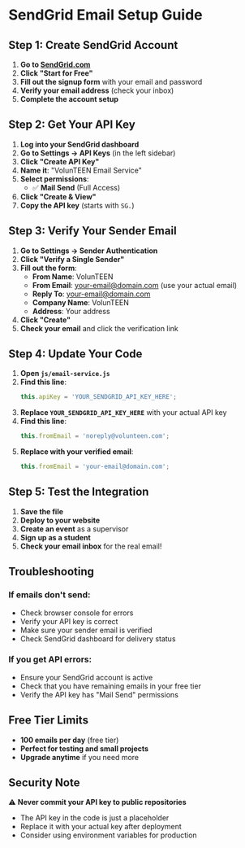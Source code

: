 # SendGrid Email Setup Guide

## Step 1: Create SendGrid Account

1. **Go to [SendGrid.com](https://sendgrid.com)**
2. **Click "Start for Free"**
3. **Fill out the signup form** with your email and password
4. **Verify your email address** (check your inbox)
5. **Complete the account setup**

## Step 2: Get Your API Key

1. **Log into your SendGrid dashboard**
2. **Go to Settings → API Keys** (in the left sidebar)
3. **Click "Create API Key"**
4. **Name it**: "VolunTEEN Email Service"
5. **Select permissions**: 
   - ✅ **Mail Send** (Full Access)
6. **Click "Create & View"**
7. **Copy the API key** (starts with `SG.`)

## Step 3: Verify Your Sender Email

1. **Go to Settings → Sender Authentication**
2. **Click "Verify a Single Sender"**
3. **Fill out the form**:
   - **From Name**: VolunTEEN
   - **From Email**: your-email@domain.com (use your actual email)
   - **Reply To**: your-email@domain.com
   - **Company Name**: VolunTEEN
   - **Address**: Your address
4. **Click "Create"**
5. **Check your email** and click the verification link

## Step 4: Update Your Code

1. **Open `js/email-service.js`**
2. **Find this line**:
   ```javascript
   this.apiKey = 'YOUR_SENDGRID_API_KEY_HERE';
   ```
3. **Replace `YOUR_SENDGRID_API_KEY_HERE`** with your actual API key
4. **Find this line**:
   ```javascript
   this.fromEmail = 'noreply@volunteen.com';
   ```
5. **Replace with your verified email**:
   ```javascript
   this.fromEmail = 'your-email@domain.com';
   ```

## Step 5: Test the Integration

1. **Save the file**
2. **Deploy to your website**
3. **Create an event** as a supervisor
4. **Sign up as a student**
5. **Check your email inbox** for the real email!

## Troubleshooting

### If emails don't send:
- Check browser console for errors
- Verify your API key is correct
- Make sure your sender email is verified
- Check SendGrid dashboard for delivery status

### If you get API errors:
- Ensure your SendGrid account is active
- Check that you have remaining emails in your free tier
- Verify the API key has "Mail Send" permissions

## Free Tier Limits

- **100 emails per day** (free tier)
- **Perfect for testing and small projects**
- **Upgrade anytime** if you need more

## Security Note

⚠️ **Never commit your API key to public repositories**
- The API key in the code is just a placeholder
- Replace it with your actual key after deployment
- Consider using environment variables for production 